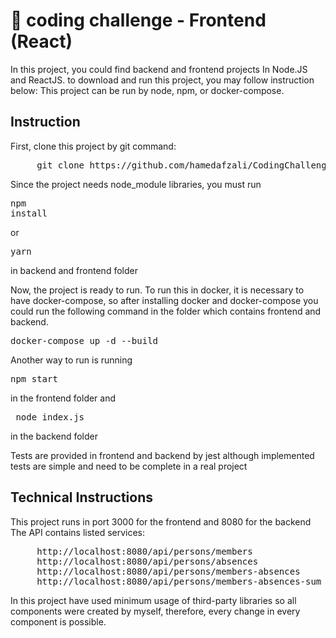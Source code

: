 # 🚀  coding challenge - Frontend (React)
In this project, you could find backend and frontend projects In Node.JS and ReactJS. to download and run this project, you may follow instruction below:
This project can be run by node, npm, or docker-compose.

## Instruction
First, clone this project by git command:
<pre>
     git clone https://github.com/hamedafzali/CodingChallenge
</pre>
Since the project needs node_module libraries, you must run <pre>npm install</pre> or <pre>yarn</pre> in backend and frontend folder

Now, the project is ready to run. To run this in docker, it is necessary to have docker-compose, so after installing docker and docker-compose you could run the following command in the folder which contains frontend and backend. 
<pre>docker-compose up -d --build</pre>

Another way to run is running <pre>npm start</pre> in the frontend folder and <pre> node index.js</pre> in the backend folder 

Tests are provided in frontend and backend by jest although implemented tests are simple and need to be complete in a real project

## Technical Instructions
This project runs in port 3000 for the frontend and 8080 for the backend
The API contains listed services:
<pre>
     http://localhost:8080/api/persons/members
     http://localhost:8080/api/persons/absences
     http://localhost:8080/api/persons/members-absences
     http://localhost:8080/api/persons/members-absences-sum
</pre>
In this project have used minimum usage of third-party libraries so all components were created by myself, therefore, every change in every component is possible.
